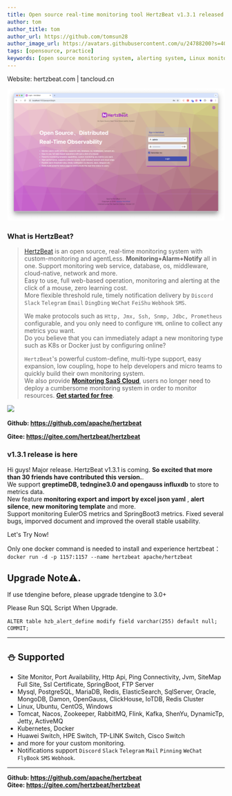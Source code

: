 ```yaml
---
title: Open source real-time monitoring tool HertzBeat v1.3.1 released
author: tom  
author_title: tom   
author_url: https://github.com/tomsun28  
author_image_url: https://avatars.githubusercontent.com/u/24788200?s=400&v=4  
tags: [opensource, practice]
keywords: [open source monitoring system, alerting system, Linux monitoring]
---
```


Website: hertzbeat.com | tancloud.cn

![hertzBeat](/img/home/0.png)

### What is HertzBeat?

> [HertzBeat](https://github.com/apache/hertzbeat) is an open source, real-time monitoring system with custom-monitoring and agentLess.
> **Monitoring+Alarm+Notify** all in one. Support monitoring web service, database, os, middleware, cloud-native, network and more.      
> Easy to use, full web-based operation, monitoring and alerting at the click of a mouse, zero learning cost.     
> More flexible threshold rule, timely notification delivery by `Discord` `Slack` `Telegram` `Email` `DingDing` `WeChat` `FeiShu` `Webhook` `SMS`.
>
> We make protocols such as `Http, Jmx, Ssh, Snmp, Jdbc, Prometheus` configurable, and you only need to configure `YML` online to collect any metrics you want.     
> Do you believe that you can immediately adapt a new monitoring type such as K8s or Docker just by configuring online?
>
> `HertzBeat`'s powerful custom-define, multi-type support, easy expansion, low coupling, hope to help developers and micro teams to quickly build their own monitoring system.     
> We also provide **[Monitoring SaaS Cloud](https://console.tancloud.cn)**, users no longer need to deploy a cumbersome monitoring system in order to monitor resources. **[Get started for free](https://console.tancloud.cn)**.

![](https://p3-juejin.byteimg.com/tos-cn-i-k3u1fbpfcp/4236e748f5ac4352b7cf4bb65ccf97aa~tplv-k3u1fbpfcp-zoom-1.image)

**Github: https://github.com/apache/hertzbeat**

**Gitee: https://gitee.com/hertzbeat/hertzbeat**

### v1.3.1 release is here

Hi guys! Major release. HertzBeat v1.3.1 is coming. **So excited that more than 30 friends have contributed this version.**.   
We support **greptimeDB, tedngine3.0 and opengauss influxdb** to store to metrics data.    
New feature **monitoring export and import by excel json yaml** ,  **alert silence**,  **new monitoring template** and more.    
Support monitoring EulerOS metrics and SpringBoot3 metrics. Fixed several bugs, imporved document and improved the overall stable usability.

Let's Try Now!

Only one docker command is needed to install and experience hertzbeat：
`docker run -d -p 1157:1157 --name hertzbeat apache/hertzbeat`

## Upgrade Note⚠️.

If use tdengine before, please upgrade tdengine to 3.0+

Please Run SQL Script When Upgrade.

```
ALTER table hzb_alert_define modify field varchar(255) default null;
COMMIT;
```

---
## ⛄ Supported

- Site Monitor, Port Availability, Http Api, Ping Connectivity, Jvm, SiteMap Full Site, Ssl Certificate, SpringBoot, FTP Server
- Mysql, PostgreSQL, MariaDB, Redis, ElasticSearch, SqlServer, Oracle, MongoDB, Damon, OpenGauss, ClickHouse, IoTDB, Redis Cluster
- Linux, Ubuntu, CentOS, Windows
- Tomcat, Nacos, Zookeeper, RabbitMQ, Flink, Kafka, ShenYu, DynamicTp, Jetty, ActiveMQ
- Kubernetes, Docker
- Huawei Switch, HPE Switch, TP-LINK Switch, Cisco Switch
- and more for your custom monitoring.
- Notifications support `Discord` `Slack` `Telegram` `Mail` `Pinning` `WeChat` `FlyBook` `SMS` `Webhook`.

---

**Github: https://github.com/apache/hertzbeat**      
**Gitee: https://gitee.com/hertzbeat/hertzbeat**
